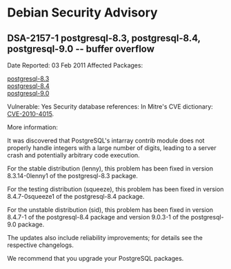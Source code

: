 
Debian Security Advisory
========================


DSA-2157-1 postgresql-8.3, postgresql-8.4, postgresql-9.0 -- buffer overflow
----------------------------------------------------------------------------



Date Reported:
03 Feb 2011
Affected Packages:

[postgresql-8.3](https://packages.debian.org/src:postgresql-8.3)  
[postgresql-8.4](https://packages.debian.org/src:postgresql-8.4)  
[postgresql-9.0](https://packages.debian.org/src:postgresql-9.0)

Vulnerable:
Yes
Security database references:
In Mitre's CVE dictionary: [CVE-2010-4015](https://security-tracker.debian.org/tracker/CVE-2010-4015).  

More information:

It was discovered that PostgreSQL's intarray contrib module does not
properly handle integers with a large number of digits, leading to a
server crash and potentially arbitrary code execution.


For the stable distribution (lenny), this problem has been fixed in
version 8.3.14-0lenny1 of the postgresql-8.3 package.


For the testing distribution (squeeze), this problem has been fixed in
version 8.4.7-0squeeze1 of the postgresql-8.4 package.


For the unstable distribution (sid), this problem has been fixed in
version 8.4.7-1 of the postgresql-8.4 package and version 9.0.3-1 of
the postgresql-9.0 package.


The updates also include reliability improvements; for details see the
respective changelogs.


We recommend that you upgrade your PostgreSQL packages.





